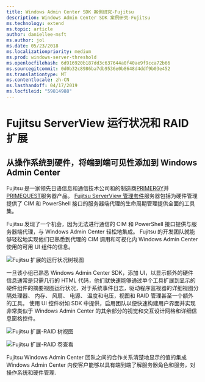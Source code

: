 ```yaml
---
title: Windows Admin Center SDK 案例研究-Fujitsu
description: Windows Admin Center SDK 案例研究-Fujitsu
ms.technology: extend
ms.topic: article
author: daniellee-msft
ms.author: jol
ms.date: 05/23/2018
ms.localizationpriority: medium
ms.prod: windows-server-threshold
ms.openlocfilehash: 6d916920b187dd3c637644a0f40ae9f9cca72b66
ms.sourcegitcommit: 0d0b32c8986ba7db9536e0b8648d4ddf9b03e452
ms.translationtype: MT
ms.contentlocale: zh-CN
ms.lasthandoff: 04/17/2019
ms.locfileid: "59814988"
---
```

# <a name="fujitsu-serverview-health-and-raid-extensions"></a>Fujitsu ServerView 运行状况和 RAID 扩展

## <a name="bringing-end-to-end-visibility-from-operating-system-to-hardware-into-windows-admin-center"></a>从操作系统到硬件，将端到端可见性添加到 Windows Admin Center

Fujitsu 是一家领先日语信息和通信技术公司和的制造商[PRIMERGY](http://www.fujitsu.com/fts/products/computing/servers/primergy/)并[PRIMEQUEST](http://www.fujitsu.com/fts/products/computing/servers/mission-critical/)服务器产品。 [Fujitsu ServerView 管理套件](http://www.fujitsu.com/fts/products/computing/servers/primergy/management/)服务器包括为硬件管理提供了 CIM 和 PowerShell 接口的服务器端代理的生命周期管理提供全面的工具集。

Fujitsu 发现了一个机会，因为无法进行通信的 CIM 和 PowerShell 接口提供与服务器端代理，与 Windows Admin Center 轻松地集成。 Fujitsu 的开发团队就能够轻松地实现他们已熟悉到代理的 CIM 调用和可视化内 Windows Admin Center 使用的可用 UI 组件的信息。

![Fujitsu 扩展的运行状况树视图](../../media/extend-case-study-fujitsu/health-tree.png)

一旦该小组已熟悉 Windows Admin Center SDK，添加 UI，以显示额外的硬件信息通常是只需几行的 HTML 代码，他们就快速能够通过单个工具扩展到显示的硬件组件的摘要视图运行状况，对于系统事件日志，驱动程序监视器的详细视图分隔处理器、 内存、 风扇、 电源、 温度和电压，视图和 RAID 管理甚至一个额外的工具。 使用 UI 控件树如 SDK 中提供，启用团队以便快速构建用户界面并实现非常类似于 Windows Admin Center 的其余部分的视觉和交互设计网格和详细信息窗格控件。

![Fujitsu 扩展-RAID 树视图](../../media/extend-case-study-fujitsu/raid-tree.png)

![Fujitsu 扩展-RAID 卷查看](../../media/extend-case-study-fujitsu/raid-volumes.png)

Fujitsu Windows Admin Center 团队之间的合作关系清楚地显示的值的集成 Windows Admin Center 内使客户能够以具有端到端了解服务器角色和服务，对操作系统和硬件管理.